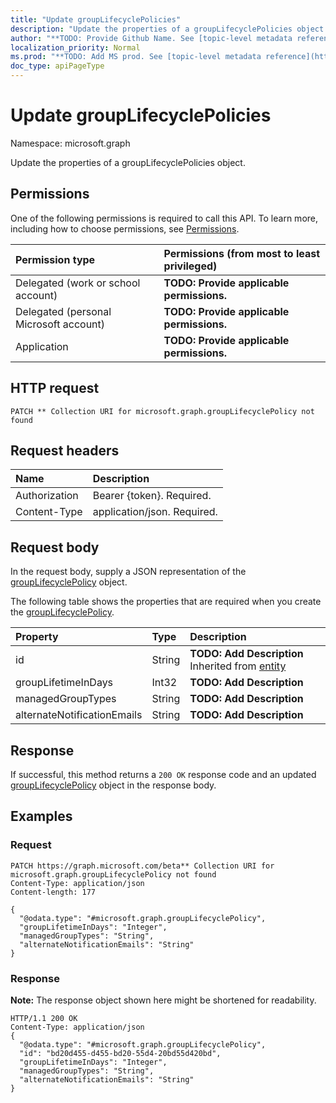 ```yaml
---
title: "Update groupLifecyclePolicies"
description: "Update the properties of a groupLifecyclePolicies object."
author: "**TODO: Provide Github Name. See [topic-level metadata reference](https://msgo.azurewebsites.net/add/document/guidelines/metadata.html#topic-level-metadata)**"
localization_priority: Normal
ms.prod: "**TODO: Add MS prod. See [topic-level metadata reference](https://msgo.azurewebsites.net/add/document/guidelines/metadata.html#topic-level-metadata)**"
doc_type: apiPageType
---
```


# Update groupLifecyclePolicies

Namespace: microsoft.graph

Update the properties of a groupLifecyclePolicies object.

## Permissions
One of the following permissions is required to call this API. To learn more, including how to choose permissions, see [Permissions](/concepts/permissions-reference.md).

|Permission type|Permissions (from most to least privileged)|
|:---|:---|
|Delegated (work or school account)|**TODO: Provide applicable permissions.**|
|Delegated (personal Microsoft account)|**TODO: Provide applicable permissions.**|
|Application|**TODO: Provide applicable permissions.**|

## HTTP request

<!-- {
  "blockType": "ignored"
}
-->
``` http
PATCH ** Collection URI for microsoft.graph.groupLifecyclePolicy not found
```

## Request headers
|Name|Description|
|:---|:---|
|Authorization|Bearer {token}. Required.|
|Content-Type|application/json. Required.|

## Request body
In the request body, supply a JSON representation of the [groupLifecyclePolicy](../resources/grouplifecyclepolicy.md) object.

The following table shows the properties that are required when you create the [groupLifecyclePolicy](../resources/grouplifecyclepolicy.md).

|Property|Type|Description|
|:---|:---|:---|
|id|String|**TODO: Add Description** Inherited from [entity](../resources/entity.md)|
|groupLifetimeInDays|Int32|**TODO: Add Description**|
|managedGroupTypes|String|**TODO: Add Description**|
|alternateNotificationEmails|String|**TODO: Add Description**|



## Response

If successful, this method returns a `200 OK` response code and an updated [groupLifecyclePolicy](../resources/grouplifecyclepolicy.md) object in the response body.

## Examples

### Request
<!-- {
  "blockType": "request",
  "name": "update_grouplifecyclepolicies"
}
-->
``` http
PATCH https://graph.microsoft.com/beta** Collection URI for microsoft.graph.groupLifecyclePolicy not found
Content-Type: application/json
Content-length: 177

{
  "@odata.type": "#microsoft.graph.groupLifecyclePolicy",
  "groupLifetimeInDays": "Integer",
  "managedGroupTypes": "String",
  "alternateNotificationEmails": "String"
}
```

### Response
**Note:** The response object shown here might be shortened for readability.
<!-- {
  "blockType": "response",
  "truncated": true
}
-->
``` http
HTTP/1.1 200 OK
Content-Type: application/json
{
  "@odata.type": "#microsoft.graph.groupLifecyclePolicy",
  "id": "bd20d455-d455-bd20-55d4-20bd55d420bd",
  "groupLifetimeInDays": "Integer",
  "managedGroupTypes": "String",
  "alternateNotificationEmails": "String"
}
```

